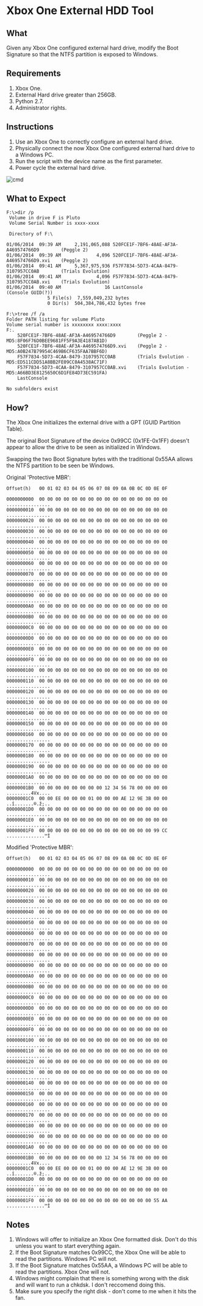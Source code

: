 Xbox One External HDD Tool
===============

What
-----

Given any Xbox One configured external hard drive, modify the Boot Signature so that the NTFS partition is exposed to Windows.

Requirements
-----

1. Xbox One.
2. External Hard drive greater than 256GB.
3. Python 2.7.
4. Administrator rights.

Instructions
------------

1. Use an Xbox One to correctly configure an external hard drive.
2. Physically connect the now Xbox One configured external hard drive to a Windows PC.
3. Run the script with the device name as the first parameter.
4. Power cycle the external hard drive.
 

![cmd](http://i.imgur.com/oNZOATU.png)


What to Expect
--------------
```
F:\>dir /p
 Volume in drive F is Pluto
 Volume Serial Number is xxxx-xxxx

 Directory of F:\

01/06/2014  09:39 AM     2,191,065,088 520FCE1F-7BF6-48AE-AF3A-A469574766D9        (Peggle 2)
01/06/2014  09:39 AM             4,096 520FCE1F-7BF6-48AE-AF3A-A469574766D9.xvi    (Peggle 2)
01/06/2014  09:41 AM     5,367,975,936 F57F7834-5D73-4CAA-8479-3107957CC0AB        (Trials Evolution)
01/06/2014  09:41 AM             4,096 F57F7834-5D73-4CAA-8479-3107957CC0AB.xvi    (Trials Evolution)
01/06/2014  09:40 AM                16 LastConsole                                 (Console GUID(?))
               5 File(s)  7,559,049,232 bytes
               0 Dir(s)  504,384,786,432 bytes free

F:\>tree /f /a
Folder PATH listing for volume Pluto
Volume serial number is xxxxxxxx xxxx:xxxx
F:.
    520FCE1F-7BF6-48AE-AF3A-A469574766D9        (Peggle 2 - MD5:8F06F76D0BEE9681FF5F9A3E4187AB1D)
    520FCE1F-7BF6-48AE-AF3A-A469574766D9.xvi    (Peggle 2 - MD5:A0B247B79954C469B6CF635FAA7BBF6D)
    F57F7834-5D73-4CAA-8479-3107957CC0AB        (Trials Evolution - MD5:ED511CDD51A8BB2FE09CC0A4538AC71F)
    F57F7834-5D73-4CAA-8479-3107957CC0AB.xvi    (Trials Evolution - MD5:A66BD3E8125650C6D1FE84D73EC591FA)
    LastConsole

No subfolders exist
```

How?
----

The Xbox One initializes the external drive with a GPT (GUID Partition Table).

The original Boot Signature of the device 0x99CC (0x1FE-0x1FF) doesn't appear to allow the drive to be seen as initialized in Windows.

Swapping the two Boot Signature bytes with the traditional 0x55AA allows the NTFS partition to be seen be Windows.

Original 'Protective MBR':
```
Offset(h)   00 01 02 03 04 05 06 07 08 09 0A 0B 0C 0D 0E 0F

0000000000  00 00 00 00 00 00 00 00 00 00 00 00 00 00 00 00  ................
0000000010  00 00 00 00 00 00 00 00 00 00 00 00 00 00 00 00  ................
0000000020  00 00 00 00 00 00 00 00 00 00 00 00 00 00 00 00  ................
0000000030  00 00 00 00 00 00 00 00 00 00 00 00 00 00 00 00  ................
0000000040  00 00 00 00 00 00 00 00 00 00 00 00 00 00 00 00  ................
0000000050  00 00 00 00 00 00 00 00 00 00 00 00 00 00 00 00  ................
0000000060  00 00 00 00 00 00 00 00 00 00 00 00 00 00 00 00  ................
0000000070  00 00 00 00 00 00 00 00 00 00 00 00 00 00 00 00  ................
0000000080  00 00 00 00 00 00 00 00 00 00 00 00 00 00 00 00  ................
0000000090  00 00 00 00 00 00 00 00 00 00 00 00 00 00 00 00  ................
00000000A0  00 00 00 00 00 00 00 00 00 00 00 00 00 00 00 00  ................
00000000B0  00 00 00 00 00 00 00 00 00 00 00 00 00 00 00 00  ................
00000000C0  00 00 00 00 00 00 00 00 00 00 00 00 00 00 00 00  ................
00000000D0  00 00 00 00 00 00 00 00 00 00 00 00 00 00 00 00  ................
00000000E0  00 00 00 00 00 00 00 00 00 00 00 00 00 00 00 00  ................
00000000F0  00 00 00 00 00 00 00 00 00 00 00 00 00 00 00 00  ................
0000000100  00 00 00 00 00 00 00 00 00 00 00 00 00 00 00 00  ................
0000000110  00 00 00 00 00 00 00 00 00 00 00 00 00 00 00 00  ................
0000000120  00 00 00 00 00 00 00 00 00 00 00 00 00 00 00 00  ................
0000000130  00 00 00 00 00 00 00 00 00 00 00 00 00 00 00 00  ................
0000000140  00 00 00 00 00 00 00 00 00 00 00 00 00 00 00 00  ................
0000000150  00 00 00 00 00 00 00 00 00 00 00 00 00 00 00 00  ................
0000000160  00 00 00 00 00 00 00 00 00 00 00 00 00 00 00 00  ................
0000000170  00 00 00 00 00 00 00 00 00 00 00 00 00 00 00 00  ................
0000000180  00 00 00 00 00 00 00 00 00 00 00 00 00 00 00 00  ................
0000000190  00 00 00 00 00 00 00 00 00 00 00 00 00 00 00 00  ................
00000001A0  00 00 00 00 00 00 00 00 00 00 00 00 00 00 00 00  ................
00000001B0  00 00 00 00 00 00 00 00 12 34 56 78 00 00 00 00  .........4Vx....
00000001C0  00 00 EE 00 00 00 01 00 00 00 AE 12 9E 3B 00 00  ..î.......®.ž;..
00000001D0  00 00 00 00 00 00 00 00 00 00 00 00 00 00 00 00  ................
00000001E0  00 00 00 00 00 00 00 00 00 00 00 00 00 00 00 00  ................
00000001F0  00 00 00 00 00 00 00 00 00 00 00 00 00 00 99 CC  ..............™Ì
```

Modified 'Protective MBR':
```
Offset(h)   00 01 02 03 04 05 06 07 08 09 0A 0B 0C 0D 0E 0F

0000000000  00 00 00 00 00 00 00 00 00 00 00 00 00 00 00 00  ................
0000000010  00 00 00 00 00 00 00 00 00 00 00 00 00 00 00 00  ................
0000000020  00 00 00 00 00 00 00 00 00 00 00 00 00 00 00 00  ................
0000000030  00 00 00 00 00 00 00 00 00 00 00 00 00 00 00 00  ................
0000000040  00 00 00 00 00 00 00 00 00 00 00 00 00 00 00 00  ................
0000000050  00 00 00 00 00 00 00 00 00 00 00 00 00 00 00 00  ................
0000000060  00 00 00 00 00 00 00 00 00 00 00 00 00 00 00 00  ................
0000000070  00 00 00 00 00 00 00 00 00 00 00 00 00 00 00 00  ................
0000000080  00 00 00 00 00 00 00 00 00 00 00 00 00 00 00 00  ................
0000000090  00 00 00 00 00 00 00 00 00 00 00 00 00 00 00 00  ................
00000000A0  00 00 00 00 00 00 00 00 00 00 00 00 00 00 00 00  ................
00000000B0  00 00 00 00 00 00 00 00 00 00 00 00 00 00 00 00  ................
00000000C0  00 00 00 00 00 00 00 00 00 00 00 00 00 00 00 00  ................
00000000D0  00 00 00 00 00 00 00 00 00 00 00 00 00 00 00 00  ................
00000000E0  00 00 00 00 00 00 00 00 00 00 00 00 00 00 00 00  ................
00000000F0  00 00 00 00 00 00 00 00 00 00 00 00 00 00 00 00  ................
0000000100  00 00 00 00 00 00 00 00 00 00 00 00 00 00 00 00  ................
0000000110  00 00 00 00 00 00 00 00 00 00 00 00 00 00 00 00  ................
0000000120  00 00 00 00 00 00 00 00 00 00 00 00 00 00 00 00  ................
0000000130  00 00 00 00 00 00 00 00 00 00 00 00 00 00 00 00  ................
0000000140  00 00 00 00 00 00 00 00 00 00 00 00 00 00 00 00  ................
0000000150  00 00 00 00 00 00 00 00 00 00 00 00 00 00 00 00  ................
0000000160  00 00 00 00 00 00 00 00 00 00 00 00 00 00 00 00  ................
0000000170  00 00 00 00 00 00 00 00 00 00 00 00 00 00 00 00  ................
0000000180  00 00 00 00 00 00 00 00 00 00 00 00 00 00 00 00  ................
0000000190  00 00 00 00 00 00 00 00 00 00 00 00 00 00 00 00  ................
00000001A0  00 00 00 00 00 00 00 00 00 00 00 00 00 00 00 00  ................
00000001B0  00 00 00 00 00 00 00 00 12 34 56 78 00 00 00 00  .........4Vx....
00000001C0  00 00 EE 00 00 00 01 00 00 00 AE 12 9E 3B 00 00  ..î.......®.ž;..
00000001D0  00 00 00 00 00 00 00 00 00 00 00 00 00 00 00 00  ................
00000001E0  00 00 00 00 00 00 00 00 00 00 00 00 00 00 00 00  ................
00000001F0  00 00 00 00 00 00 00 00 00 00 00 00 00 00 55 AA  ..............™Ì
```

Notes
-----

1. Windows will offer to initialize an Xbox One formatted disk. Don't do this unless you want to start everything again.
2. If the Boot Signature matches 0x99CC, the Xbox One will be able to read the partitions. Windows PC will not.
3. If the Boot Signature matches 0x55AA, a Windows PC will be able to read the partitions. Xbox One will not.
4. Windows might complain that there is something wrong with the disk and will want to run a chkdsk. I don't reccomend doing this.
5. Make sure you specify the right disk - don't come to me when it hits the fan.

